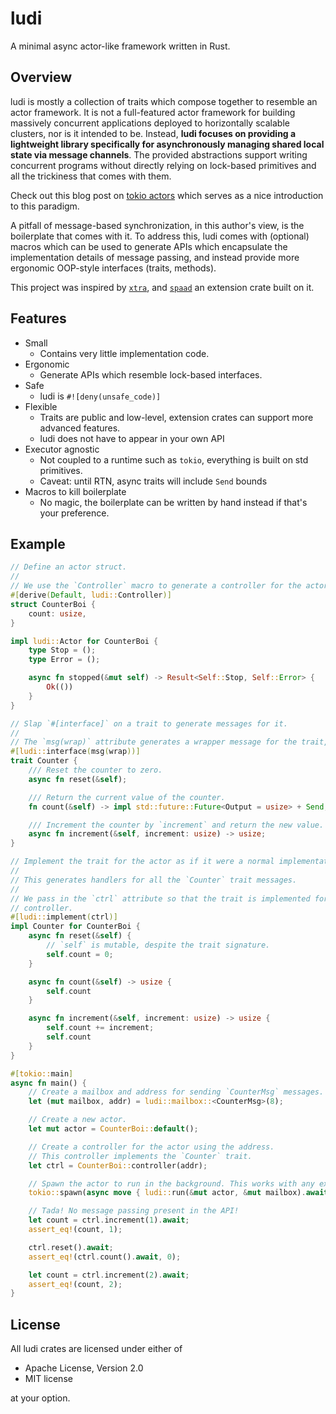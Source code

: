 # ludi

A minimal async actor-like framework written in Rust.

## Overview

ludi is mostly a collection of traits which compose together to resemble an actor framework. It is not a full-featured actor framework for building massively concurrent applications deployed to horizontally scalable clusters, nor is it intended to be. Instead, **ludi focuses on providing a lightweight library specifically for asynchronously managing shared local state via message channels**. The provided abstractions support writing concurrent programs without directly relying on lock-based primitives and all the trickiness that comes with them.

Check out this blog post on [tokio actors](https://ryhl.io/blog/actors-with-tokio/) which serves as a nice introduction to this paradigm.

A pitfall of message-based synchronization, in this author's view, is the boilerplate that comes with it. To address this, ludi comes with (optional) macros which can be used to generate APIs which encapsulate the implementation details of message passing, and instead provide more ergonomic OOP-style interfaces (traits, methods).

This project was inspired by [`xtra`](https://github.com/Restioson/xtra), and [`spaad`](https://github.com/Restioson/spaad) an extension crate built on it.

## Features

- Small
    - Contains very little implementation code.
- Ergonomic
    - Generate APIs which resemble lock-based interfaces.
- Safe
    - ludi is `#![deny(unsafe_code)]`
- Flexible
    - Traits are public and low-level, extension crates can support more advanced features.
    - ludi does not have to appear in your own API
- Executor agnostic
    - Not coupled to a runtime such as `tokio`, everything is built on std primitives.
    - Caveat: until RTN, async traits will include `Send` bounds
- Macros to kill boilerplate
    - No magic, the boilerplate can be written by hand instead if that's your preference.

## Example

```rust
// Define an actor struct.
//
// We use the `Controller` macro to generate a controller for the actor.
#[derive(Default, ludi::Controller)]
struct CounterBoi {
    count: usize,
}

impl ludi::Actor for CounterBoi {
    type Stop = ();
    type Error = ();

    async fn stopped(&mut self) -> Result<Self::Stop, Self::Error> {
        Ok(())
    }
}

// Slap `#[interface]` on a trait to generate messages for it.
//
// The `msg(wrap)` attribute generates a wrapper message for the trait, called `CounterMsg`.
#[ludi::interface(msg(wrap))]
trait Counter {
    /// Reset the counter to zero.
    async fn reset(&self);

    /// Return the current value of the counter.
    fn count(&self) -> impl std::future::Future<Output = usize> + Send;

    /// Increment the counter by `increment` and return the new value.
    async fn increment(&self, increment: usize) -> usize;
}

// Implement the trait for the actor as if it were a normal implementation block.
//
// This generates handlers for all the `Counter` trait messages.
//
// We pass in the `ctrl` attribute so that the trait is implemented for the actor's
// controller.
#[ludi::implement(ctrl)]
impl Counter for CounterBoi {
    async fn reset(&self) {
        // `self` is mutable, despite the trait signature.
        self.count = 0;
    }

    async fn count(&self) -> usize {
        self.count
    }

    async fn increment(&self, increment: usize) -> usize {
        self.count += increment;
        self.count
    }
}

#[tokio::main]
async fn main() {
    // Create a mailbox and address for sending `CounterMsg` messages.
    let (mut mailbox, addr) = ludi::mailbox::<CounterMsg>(8);

    // Create a new actor.
    let mut actor = CounterBoi::default();

    // Create a controller for the actor using the address.
    // This controller implements the `Counter` trait.
    let ctrl = CounterBoi::controller(addr);

    // Spawn the actor to run in the background. This works with any executor, not just tokio.
    tokio::spawn(async move { ludi::run(&mut actor, &mut mailbox).await });

    // Tada! No message passing present in the API!
    let count = ctrl.increment(1).await;
    assert_eq!(count, 1);

    ctrl.reset().await;
    assert_eq!(ctrl.count().await, 0);

    let count = ctrl.increment(2).await;
    assert_eq!(count, 2);
}
```

## License

All ludi crates are licensed under either of

- Apache License, Version 2.0
- MIT license

at your option.
